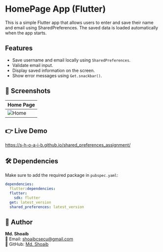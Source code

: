 # HomePage App (Flutter)

This is a simple Flutter app that allows users to enter and save their name and email using SharedPreferences.
The saved data is loaded automatically when the app starts.

## Features
- Save username and email locally using `SharedPreferences`.
- Validate email input.
- Display saved information on the screen.
- Show error messages using `Get.snackbar()`.

## 📸 Screenshots

| Home Page                           |
|-------------------------------------|
| ![Home](assets/screenshots/101.png) |


## 👉 Live Demo

https://s-h-o-a-i-b.github.io/shared_preferences_assignment/

## 🛠️ Dependencies
Make sure to add the required package in `pubspec.yaml`:
```yaml
dependencies:
  flutter:dependencies:
  flutter:
    sdk: flutter
  get: latest_version
  shared_preferences: latest_version
```


## 👤 Author

**Md. Shoaib**  
📧 Email: shoaibcsecu@gmail.com  
🔗 GitHub: [Md. Shoaib](https://github.com/S-h-o-a-i-b)